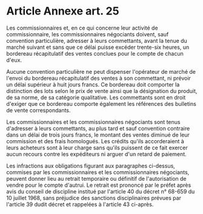 # Article Annexe art. 25

Les commissionnaires et, en ce qui concerne leur activité de commissionnaire, les commissionnaires négociants doivent, sauf convention particulière, adresser à leurs commettants, avant la tenue du marché suivant et sans que ce délai puisse excéder trente-six heures, un bordereau récapitulatif des ventes conclues pour le compte de chacun d'eux.

Aucune convention particulière ne peut dispenser l'opérateur de marché de l'envoi du bordereau récapitulatif des ventes à son commettant, ni prévoir un délai supérieur à huit jours francs. Ce bordereau doit comporter la distinction des lots selon le prix de vente ainsi que la désignation du produit, de sa norme, de sa catégorie qualitative. Les commettants sont en droit d'exiger que ce bordereau comporte également les références des bulletins de vente correspondants.

Les commissionnaires et les commissionnaires négociants sont tenus d'adresser à leurs commettants, au plus tard et sauf convention contraire dans un délai de trois jours francs, le montant des ventes diminué de leur commission et des frais homologués. Les crédits qu'ils accorderaient à leurs acheteurs sont à leur charge sans qu'ils puissent de ce fait exercer aucun recours contre les expéditeurs ni arguer d'un retard de paiement.

Les infractions aux obligations figurant aux paragraphes ci-dessus, commises par les commissionnaires et les commissionnaires négociants, peuvent donner lieu au retrait temporaire ou définitif de l'autorisation de vendre pour le compte d'autrui. Le retrait est prononcé par le préfet après avis du conseil de discipline institué par l'article 40 du décret n° 68-659 du 10 juillet 1968, sans préjudice des sanctions disciplinaires prévues par l'article 39 dudit décret et rappelées à l'article 43 ci-après.
